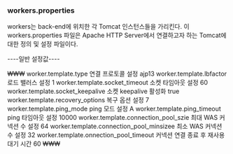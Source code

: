 ### workers.properties

workers는 back-end에 위치한 각 Tomcat 인스턴스들을 가리킨다. 이 workers.properties 파일은 Apache HTTP Server에서 연결하고자 하는 Tomcat에 대한 정의 및 설정 파일이다. 

----일반 설정값----

₩₩₩
worker.template.type 연결 프로토콜 설정 ajp13 
worker.template.lbfactor 로드 밸러스 설정 1
worker.template.socket_timeout 소켓 타임아웃 설정 60
worker.template.socket_keepalive 소켓 keepalive 활성화 true
worker.template.recovery_options 복구 옵션 설정 7
worker.template.ping_mode ping 모드 설정 A 
worker.template.ping_timeout ping 타임아웃 설정 10000
worker.template.connection_pool_szie 최대 WAS 커넥션 수 설정 64 
worker.template.connection_pool_minsizee 최소 WAS 커넥션 수 설정 32 
worker.template.onnection_pool_timeout 커넥션 연결 종료 후 재사용 대기 시간 60
₩₩₩
